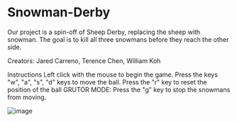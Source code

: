 # Snowman-Derby
Our project is a spin-off of Sheep Derby, replacing the sheep with snowman. The goal is to kill all three snowmans before they reach the other side. 

Creators: Jared Carreno, Terence Chen, William Koh

Instructions
Left click with the mouse to begin the game. 
Press the keys "w", "a", "s", "d" keys to move the ball. 
Press the "r" key to reset the position of the ball
GRUTOR MODE: Press the "g" key to stop the snowmans from moving. 

![image](https://user-images.githubusercontent.com/68515161/228981648-c6c3b9f9-4045-430d-baf1-e17f174356bd.png)
